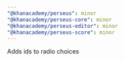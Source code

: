 ```yaml
---
"@khanacademy/perseus": minor
"@khanacademy/perseus-core": minor
"@khanacademy/perseus-editor": minor
"@khanacademy/perseus-score": minor
---
```


Adds ids to radio choices
